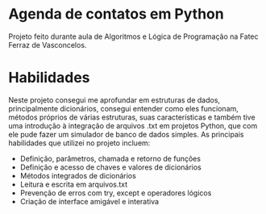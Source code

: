 # Agenda de contatos em Python
Projeto feito durante aula de Algoritmos e Lógica de Programação na Fatec Ferraz de Vasconcelos. 

# Habilidades
Neste projeto consegui me aprofundar em estruturas de dados, principalmente dicionários, consegui entender como eles funcionam, métodos próprios de várias estruturas, suas características e também tive uma introdução à integração de arquivos .txt em projetos Python, que com ele pude fazer um simulador de banco de dados simples. As principais habilidades que utilizei no projeto incluem:
- Definição, parâmetros, chamada e retorno de funções
- Definição e acesso de chaves e valores de dicionários
- Métodos integrados de dicionários
- Leitura e escrita em arquivos.txt
- Prevenção de erros com try, except e operadores lógicos
- Criação de interface amigável e interativa
